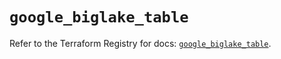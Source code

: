 # `google_biglake_table`

Refer to the Terraform Registry for docs: [`google_biglake_table`](https://registry.terraform.io/providers/hashicorp/google/5.38.0/docs/resources/biglake_table).
